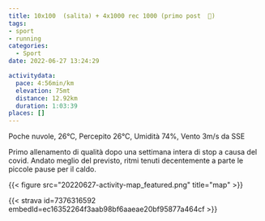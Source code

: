 ```yaml
---
title: 10x100  (salita) + 4x1000 rec 1000 (primo post  🦠)
tags:
- sport
- running
categories: 
  - Sport
date: 2022-06-27 13:24:29

activitydata:
  pace: 4:56min/km
  elevation: 75mt
  distance: 12.92km
  duration: 1:03:39
places: []
---
```


Poche nuvole, 26°C, Percepito 26°C, Umidità 74%, Vento 3m/s da SSE

<!--more-->

Primo allenamento di qualità dopo una settimana intera di stop a causa del covid. 
Andato meglio del previsto, ritmi tenuti decentemente a parte le piccole pause per il caldo.


{{<  figure src="20220627-activity-map_featured.png" title="map" >}}


{{< strava id=7376316592 embedId=ec16352264f3aab98bf6aaeae20bf95877a464cf >}}
